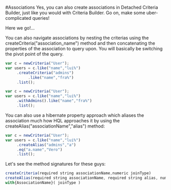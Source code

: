 #Associations
Yes, you can also create associations in Detached Criteria Builder, just like you would with Criteria Builder. Go on, make some uber-complicated queries!

Here we go!...

You can also navigate associations by nesting the criterias using the createCriteria("association_name") method and then concatenating the properties of the association to query upon. You will basically be switching the pivot point of the query.

```javascript
var c = newCriteria("User");
var users = c.like("name","lui%")
     .createCriteria("admins")
          .like("name","fra%")
     .list();
```

```javascript
var c = newCriteria("User");
var users = c.like("name","lui%")
     .withAdmins().like("name","fra%")
     .list();
```

You can also use a hibernate property approach which aliases the association much how HQL approaches it by using the createAlias("associationName","alias") method:

```javascript
var c = newCriteria("User");
var users = c.like("name","lui%")
     .createAlias("admins","a")
     .eq("a.name","Vero")
     .list();
```

Let's see the method signatures for these guys:

```javascript
createCriteria(required string associationName,numeric joinType)
createAlias(required string associationName, required string alias, numeric joinType)
with{AssociationName}( joinType )
```